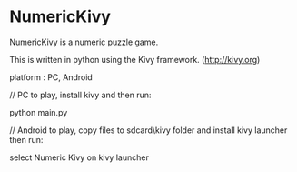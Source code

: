 # NumericKivy

NumericKivy is a numeric puzzle game.

This is written in python using the Kivy framework. (http://kivy.org)

platform : PC, Android

// PC
to play, install kivy and then run:

  python main.py
  
// Android
to play, copy files to sdcard\kivy folder and install kivy launcher then run:

  select Numeric Kivy on kivy launcher
